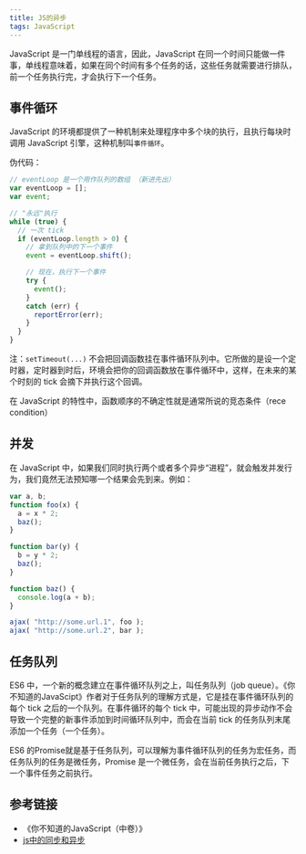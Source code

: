 ```yaml
---
title: JS的异步
tags: JavaScript
---
```

JavaScript 是一门单线程的语言，因此，JavaScript 在同一个时间只能做一件事，单线程意味着，如果在同个时间有多个任务的话，这些任务就需要进行排队，前一个任务执行完，才会执行下一个任务。

## 事件循环
JavaScript 的环境都提供了一种机制来处理程序中多个块的执行，且执行每块时调用 JavaScript 引擎，这种机制叫`事件循环`。  

伪代码：
```js
// eventLoop 是一个用作队列的数组 （新进先出）
var eventLoop = [];
var event;

// "永远"执行
while (true) {
  // 一次 tick
  if (eventLoop.length > 0) {
    // 拿到队列中的下一个事件
    event = eventLoop.shift();

    // 现在，执行下一个事件
    try {
      event();
    }
    catch (err) {
      reportError(err);
    }
  }
}
```
注：`setTimeout(...)` 不会把回调函数挂在事件循环队列中。它所做的是设一个定时器，定时器到时后，环境会把你的回调函数放在事件循环中，这样，在未来的某个时刻的 tick 会摘下并执行这个回调。  

在 JavaScript 的特性中，函数顺序的不确定性就是通常所说的竞态条件（rece condition）  

## 并发
在 JavaScript 中，如果我们同时执行两个或者多个异步“进程”，就会触发并发行为，我们竟然无法预知哪一个结果会先到来。例如：
```js
var a, b;
function foo(x) {
  a = x * 2;
  baz();
}

function bar(y) {
  b = y * 2;
  baz();
}

function baz() {
  console.log(a + b);
}

ajax( "http://some.url.1", foo );
ajax( "http://some.url.2", bar );
```

## 任务队列
ES6 中，一个新的概念建立在事件循环队列之上，叫任务队列（job queue）。《你不知道的JavaScipt》作者对于任务队列的理解方式是，它是挂在事件循环队列的每个 tick 之后的一个队列。在事件循环的每个 tick 中，可能出现的异步动作不会导致一个完整的新事件添加到时间循环队列中，而会在当前 tick 的任务队列末尾添加一个任务（一个任务）。

ES6 的Promise就是基于任务队列，可以理解为事件循环队列的任务为宏任务，而任务队列的任务是微任务，Promise 是一个微任务，会在当前任务执行之后，下一个事件任务之前执行。

## 参考链接
- 《你不知道的JavaScript（中卷）》
- [ js中的同步和异步](https://www.cnblogs.com/Yellow-ice/p/10433423.html)